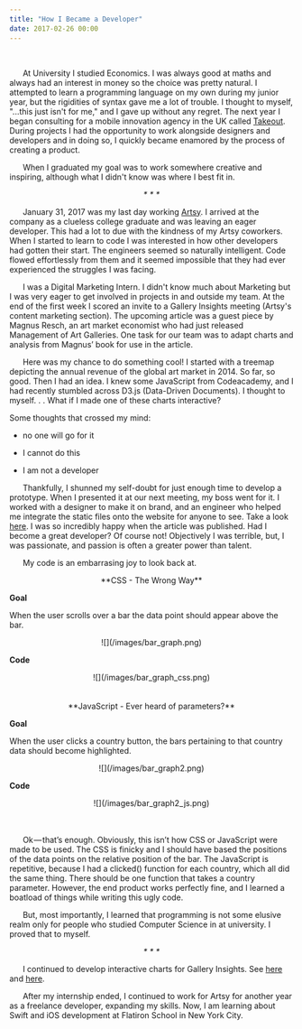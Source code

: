 ```yaml
---
title: "How I Became a Developer"
date: 2017-02-26 00:00
---
```

<br>

&nbsp;&nbsp;&nbsp;&nbsp;&nbsp;&nbsp;At University I studied Economics.  I was always good at maths and always had an interest in money so the choice was pretty natural.  I attempted to learn a programming language on my own during my junior year, but the rigidities of syntax gave me a lot of trouble. I thought to myself, "...this just isn't for me," and I gave up without any regret. The next year I began consulting for a mobile innovation agency in the UK called [Takeout](http://welcometotakeout.com/). During projects I had the opportunity to work alongside designers and developers and in doing so, I quickly became enamored by the process of creating a product.

&nbsp;&nbsp;&nbsp;&nbsp;&nbsp;&nbsp;When I graduated my goal was to work somewhere creative and inspiring, although what I didn't know was where I best fit in.

**<center>* * * * *</center>**

&nbsp;&nbsp;&nbsp;&nbsp;&nbsp;&nbsp;January 31, 2017 was my last day working [Artsy](http://artsy.net). I arrived at the company as a clueless college graduate and was leaving an eager developer. This had a lot to due with the kindness of my Artsy coworkers.  When I started to learn to code I was interested in how other developers had gotten their start. The engineers seemed so naturally intelligent. Code flowed effortlessly from them and it seemed impossible that they had ever experienced the struggles I was facing.

&nbsp;&nbsp;&nbsp;&nbsp;&nbsp;&nbsp;I was a Digital Marketing Intern. I didn't know much about Marketing but I was very eager to get involved in projects in and outside my team.  At the end of the first week I scored an invite to a Gallery Insights meeting (Artsy's content marketing section). The upcoming article was a guest piece by Magnus Resch, an art market economist who had just released Management of Art Galleries. One task for our team was to adapt charts and analysis from Magnus’ book for use in the article.

&nbsp;&nbsp;&nbsp;&nbsp;&nbsp;&nbsp;Here was my chance to do something cool! I started with a treemap depicting the annual revenue of the global art market in 2014. So far, so good. Then I had an idea. I knew some JavaScript from Codeacademy, and I had recently stumbled across D3.js (Data-Driven Documents). I thought to myself. . . What if I made one of these charts interactive?

Some thoughts that crossed my mind:

- no one will go for it

- I cannot do this

- I am not a developer

&nbsp;&nbsp;&nbsp;&nbsp;&nbsp;&nbsp;Thankfully, I shunned my self-doubt for just enough time to develop a prototype. When I presented it at our next meeting, my boss went for it. I worked with a designer to make it on brand, and an engineer who helped me integrate the static files onto the website for anyone to see. Take a look [here](https://www.artsy.net/article/elena-soboleva-advice-from-the-art-world-s-most-controversial-economist).
I was so incredibly happy when the article was published. Had I become a great developer? Of course not! Objectively I was terrible, but, I was passionate, and passion is often a greater power than talent. 

&nbsp;&nbsp;&nbsp;&nbsp;&nbsp;&nbsp;My code is an embarrasing joy to look back at.

<center>**CSS - The Wrong Way**</center>

**Goal**

When the user scrolls over a bar the data point should appear above the bar.

<center>![](/images/bar_graph.png)</center>

**Code**

<center>![](/images/bar_graph_css.png)</center>
<br/><br/>
<center>**JavaScript - Ever heard of parameters?**</center>

**Goal**

When the user clicks a country button, the bars pertaining to that country data should become highlighted.

<center>![](/images/bar_graph2.png)</center>

**Code**

<center>![](/images/bar_graph2_js.png)</center>
<br/><br/>

&nbsp;&nbsp;&nbsp;&nbsp;&nbsp;&nbsp;Ok — that’s enough. Obviously, this isn’t how CSS or JavaScript were made to be used. The CSS is finicky and I should have based the positions of the data points on the relative position of the bar. The JavaScript is repetitive, because I had a clicked() function for each country, which all did the same thing. There should be one function that takes a country parameter. However, the end product works perfectly fine, and I learned a boatload of things while writing this ugly code.

&nbsp;&nbsp;&nbsp;&nbsp;&nbsp;&nbsp;But, most importantly, I learned that programming is not some elusive realm only for people who studied Computer Science in at university. I proved that to myself.

**<center>* * * * *</center>**

&nbsp;&nbsp;&nbsp;&nbsp;&nbsp;&nbsp;I continued to develop interactive charts for Gallery Insights. See [here](https://www.artsy.net/article/elena-soboleva-art-fair-insights-for-galleries-part-i) and [here](https://www.artsy.net/article/elena-soboleva-art-fair-insights-for-galleries-part-ii-03-24-16).

&nbsp;&nbsp;&nbsp;&nbsp;&nbsp;&nbsp;After my internship ended, I continued to work for Artsy for another year as a freelance developer, expanding my skills. Now, I am learning about Swift and iOS development at Flatiron School in New York City.
